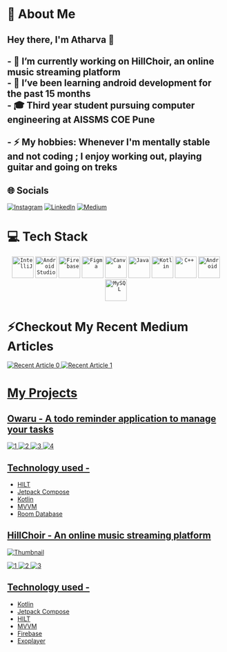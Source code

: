 # 💫 About Me
## Hey there, I'm Atharva 👋<br><br>- 🔭 I’m currently working on HillChoir, an online music streaming platform<br>- 🌱 I’ve been learning android development for the past 15 months<br>- 🎓 Third year student pursuing computer engineering at AISSMS COE Pune<br><br>- ⚡ My hobbies: Whenever I'm mentally stable and not coding ; I enjoy working out, playing guitar and going on treks


## 🌐 Socials
[![Instagram](https://img.shields.io/badge/Instagram-%23E4405F.svg?logo=Instagram&logoColor=white)](https://www.instagram.com/y._so_s3rious/) [![LinkedIn](https://img.shields.io/badge/LinkedIn-%230077B5.svg?logo=linkedin&logoColor=white)](https://linkedin.com/in/atharva-pajgade-244601290) [![Medium](https://img.shields.io/badge/Medium-12100E?logo=medium&logoColor=white)](https://medium.com/@atharvapajgade) 

# 💻 Tech Stack
<div align="center">
	<code><img width="50" src="https://user-images.githubusercontent.com/25181517/192108890-200809d1-439c-4e23-90d3-b090cf9a4eea.png" alt="IntelliJ" title="IntelliJ"/></code>
	<code><img width="50" src="https://user-images.githubusercontent.com/25181517/192108895-20dc3343-43e3-4a54-a90e-13a4abbc57b9.png" alt="Android Studio" title="Android Studio"/></code>
	<code><img width="50" src="https://user-images.githubusercontent.com/25181517/189716855-2c69ca7a-5149-4647-936d-780610911353.png" alt="Firebase" title="Firebase"/></code>
	<code><img width="50" src="https://user-images.githubusercontent.com/25181517/189715289-df3ee512-6eca-463f-a0f4-c10d94a06b2f.png" alt="Figma" title="Figma"/></code>
	<code><img width="50" src="https://github-production-user-asset-6210df.s3.amazonaws.com/136815194/253220886-02494c7c-de6a-43a6-9293-6369696842ed.png" alt="Canva" title="Canva"/></code>
	<code><img width="50" src="https://user-images.githubusercontent.com/25181517/117201156-9a724800-adec-11eb-9a9d-3cd0f67da4bc.png" alt="Java" title="Java"/></code>
	<code><img width="50" src="https://user-images.githubusercontent.com/25181517/185062810-7ee0c3d2-17f2-4a98-9d8a-a9576947692b.png" alt="Kotlin" title="Kotlin"/></code>
	<code><img width="50" src="https://user-images.githubusercontent.com/25181517/192106073-90fffafe-3562-4ff9-a37e-c77a2da0ff58.png" alt="C++" title="C++"/></code>
	<code><img width="50" src="https://user-images.githubusercontent.com/25181517/117269608-b7dcfb80-ae58-11eb-8e66-6cc8753553f0.png" alt="Android" title="Android"/></code>
	<code><img width="50" src="https://user-images.githubusercontent.com/25181517/183896128-ec99105a-ec1a-4d85-b08b-1aa1620b2046.png" alt="MySQL" title="MySQL"/></code>
</div>

# ⚡Checkout My Recent Medium Articles
 <a target="_blank" href="https://github-readme-medium-recent-article.vercel.app/medium/@atharvapajgade/0"><img src="https://github-readme-medium-recent-article.vercel.app/medium/@atharvapajgade/0" alt="Recent Article 0">
 <a target="_blank" href="https://github-readme-medium-recent-article.vercel.app/medium/@atharvapajgade/1"><img src="https://github-readme-medium-recent-article.vercel.app/medium/@atharvapajgade/1" alt="Recent Article 1">

# My Projects
## Owaru - A todo reminder application to manage your tasks
![1](https://github.com/user-attachments/assets/36268525-bc6b-40a6-9164-e38ea88da10e)
![2](https://github.com/user-attachments/assets/3e0e2010-601d-42be-88ac-140f08888267)
![3](https://github.com/user-attachments/assets/c0797927-9ce8-4875-9a9a-5459d20cae31)
![4](https://github.com/user-attachments/assets/74b10568-a1e1-414d-979e-fc03cb58c753)
## Technology used -
* HILT
* Jetpack Compose
* Kotlin
* MVVM
* Room Database

## HillChoir - An online music streaming platform
![Thumbnail](https://github.com/user-attachments/assets/042395d7-30ad-4e3f-a16e-b2ee2ebc4150)

![1](https://github.com/user-attachments/assets/55a35f1f-8933-492e-98bd-f5fc2973c5c3)
![2](https://github.com/user-attachments/assets/f214fd01-ffe6-4c66-beb7-77e0adca127c)
![3](https://github.com/user-attachments/assets/b08c1d81-7c06-4aae-afc5-32f55ca62eb4)
## Technology used -
* Kotlin
* Jetpack Compose
* HILT
* MVVM
* Firebase
* Exoplayer

